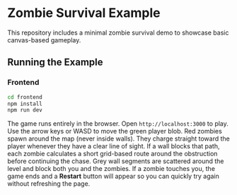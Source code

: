 # Zombie Survival Example

This repository includes a minimal zombie survival demo to showcase basic canvas-based gameplay.

## Running the Example

### Frontend

```bash
cd frontend
npm install
npm run dev
```

The game runs entirely in the browser. Open `http://localhost:3000` to play. Use the arrow keys or WASD to move the green player blob. Red zombies spawn around the map (never inside walls). They charge straight toward the player whenever they have a clear line of sight. If a wall blocks that path, each zombie calculates a short grid-based route around the obstruction before continuing the chase. Grey wall segments are scattered around the level and block both you and the zombies. If a zombie touches you, the game ends and a **Restart** button will appear so you can quickly try again without refreshing the page.
